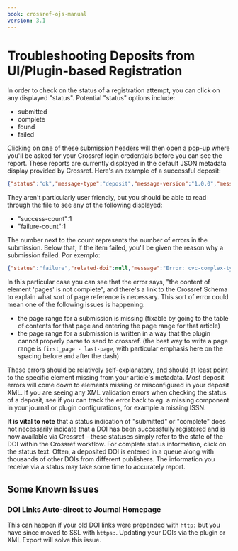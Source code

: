 ```yaml
---
book: crossref-ojs-manual
version: 3.1
---
```


# Troubleshooting Deposits from UI/Plugin-based Registration

In order to check on the status of a registration attempt, you can click on any displayed "status". Potential "status" options include:

- submitted
- complete
- found
- failed

Clicking on one of these submission headers will then open a pop-up where you'll be asked for your Crossref login credentials before you can see the report. These reports are currently displayed in the default JSON metadata display provided by Crossref. Here's an example of a successful deposit:

```JSON
{"status":"ok","message-type":"deposit","message-version":"1.0.0","message":{"handoff":{"try-count":1,"delay-millis":2718.2818284590453,"status":"completed","timestamp":1462884657918},"dois":["10.4138\/atlgeol.2015.017"],"parent":null,"filename":null,"submitted-at":"Tue May 10 08:50:57 EDT 2016","status":"completed","length":4368,"content-type":"application\/vnd.crossref.deposit+xml","pingback-url":null,"submission":{"submission-id":"1392711272","batch-id":"79bb76da-e0db-4bfb-9586-5f90ed6a9230","record-count":1,"success-count":1,"warning-count":0,"failure-count":0,"messages":[{"status":"success","related-doi":"10.4138\/atlgeol.2015.017","message":"Successfully updated","message-types":[]}]},"test":false,"owner":"atgeo","batch-id":"79bb76da-e0db-4bfb-9586-5f90ed6a9230"}}
```

They aren't particularly user friendly, but you should be able to read through the file to see any of the following displayed:

- "success-count":1
- "failure-count":1

The number next to the count represents the number of errors in the submission. Below that, if the item failed, you'll be given the reason why a submission failed. Por exemplo:

```JSON
{"status":"failure","related-doi":null,"message":"Error: cvc-complex-type.2.4.b: The content of element 'pages' is not complete. One of '{\"http:\/\/www.crossref.org\/schema\/4.3.6\":first_page}' is expected. Error: cvc-complex-type.2.4.b: The content of element 'pages' is not complete. One of '{\"http:\/\/www.crossref.org\/schema\/4.3.6\":first_page}' is expected.","message-types":[]}]},"test":false,"owner":"tesl","batch-id":"abd48f64-c670-4569-b3d7-e6249927f917"}
```

In this particular case you can see that the error says, "the content of element 'pages' is not complete", and there's a link to the Crossref Schema to explain what sort of page reference is necessary. This sort of error could mean one of the following issues is happening:

- the page range for a submission is missing (fixable by going to the table of contents for that page and entering the page range for that article)
- the page range for a submission is written in a way that the plugin cannot properly parse to send to crossref. (the best way to write a page range is `first_page - last-page`, with particular emphasis here on the spacing before and after the dash)

These errors should be relatively self-explanatory, and should at least point to the specific element missing from your article's metadata. Most deposit errors will come down to elements missing or misconfigured in your deposit XML. If you are seeing any XML validation errors when checking the status of a deposit, see if you can track the error back to eg. a missing component in your journal or plugin configurations, for example a missing ISSN.

**It is vital to note** that a status indication of "submitted" or "complete" does not necessarily indicate that a DOI has been successfully registered and is now available via Crossref - these statuses simply refer to the state of the DOI within the Crossref workflow. For complete status information, click on the status text. Often, a deposited DOI is entered in a queue along with thousands of other DOIs from different publishers. The information you receive via a status may take some time to accurately report.

## Some Known Issues

### DOI Links Auto-direct to Journal Homepage

This can happen if your old DOI links were prepended with `http:` but you have since moved to SSL with `https:`. Updating your DOIs via the plugin or XML Export will solve this issue.
